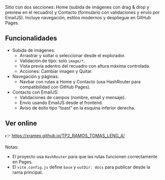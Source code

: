 Sitio con dos secciones: Home (subida de imágenes con drag & drop y preview en el recuadro) y Contacto (formulario con validaciones y envío por EmailJS). Incluye navegación, estilos modernos y despliegue en GitHub Pages.

## Funcionalidades

- Subida de imágenes:
  - Arrastrar y soltar o seleccionar desde el explorador.
  - Validación de tipo: solo `image/*`.
  - Vista previa adentro del recuadro con altura máxima controlada.
  - Acciones: Cambiar imagen y Quitar.
- Navegación y páginas:
  - Navbar con rutas a Home y Contacto (usa HashRouter para compatibilidad con GitHub Pages).
- Contacto con EmailJS:
  - Validaciones de campos (nombre, email y mensaje).
  - Envío usando EmailJS desde el frontend.
  - Aviso de éxito tipo “toast” en la esquina inferior derecha.

## Ver online

👉 https://xramex.github.io/TP2_RAMOS_TOMAS_LENG_4/

Notas:

- El proyecto usa `HashRouter` para que las rutas funcionen correctamente en Pages.
- El `vite.config.js` define `base` y `outDir: docs` para publicar desde la rama principal.
